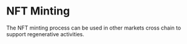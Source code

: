 # NFT Minting

The NFT minting process can be used in other markets cross chain to support regenerative activities.
